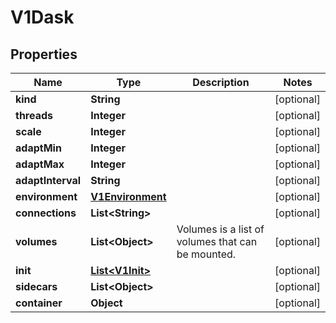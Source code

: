 

# V1Dask


## Properties

| Name | Type | Description | Notes |
|------------ | ------------- | ------------- | -------------|
|**kind** | **String** |  |  [optional] |
|**threads** | **Integer** |  |  [optional] |
|**scale** | **Integer** |  |  [optional] |
|**adaptMin** | **Integer** |  |  [optional] |
|**adaptMax** | **Integer** |  |  [optional] |
|**adaptInterval** | **String** |  |  [optional] |
|**environment** | [**V1Environment**](V1Environment.md) |  |  [optional] |
|**connections** | **List&lt;String&gt;** |  |  [optional] |
|**volumes** | **List&lt;Object&gt;** | Volumes is a list of volumes that can be mounted. |  [optional] |
|**init** | [**List&lt;V1Init&gt;**](V1Init.md) |  |  [optional] |
|**sidecars** | **List&lt;Object&gt;** |  |  [optional] |
|**container** | **Object** |  |  [optional] |



